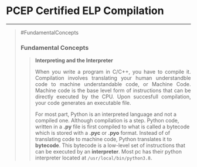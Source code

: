 

# PCEP Certified ELP Compilation
---

> #FundamentalConcepts
> ### Fundamental Concepts
> >  **Interpreting and the Interpreter**
> >  
> > <p style="text-align: justify">When you write a program in C/C++, you have to compile it. Compilation involves translating your human understandble code to machine understandable code, or Machine Code. Machine code is the base level form of instructions that can be directly executed by the CPU. Upon succesfull compilation, your code generates an executable file.</p>
>>
>>
> >   For most part, Python is an interpreted language and not a compiled one. Although compilation is a step. Python code, written in a **.py** file is first compiled to what is called a bytecode which is stored with a **.pyc** or **.pyo** format.  Instead of of translating code  to machine code, Python translates it to **bytecode**. This bytecode is a low-level set of instructions that can be executed by an **interpreter**. Most pc has their python interpreter located at `/usr/local/bin/python3.8`.

